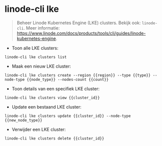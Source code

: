 # linode-cli lke

> Beheer Linode Kubernetes Engine (LKE) clusters.
> Bekijk ook: `linode-cli`.
> Meer informatie: <https://www.linode.com/docs/products/tools/cli/guides/linode-kubernetes-engine>.

- Toon alle LKE clusters:

`linode-cli lke clusters list`

- Maak een nieuw LKE cluster:

`linode-cli lke clusters create --region {{region}} --type {{type}} --node-type {{node_type}} --nodes-count {{count}}`

- Toon details van een specifiek LKE cluster:

`linode-cli lke clusters view {{cluster_id}}`

- Update een bestaand LKE cluster:

`linode-cli lke clusters update {{cluster_id}} --node-type {{new_node_type}}`

- Verwijder een LKE cluster:

`linode-cli lke clusters delete {{cluster_id}}`
